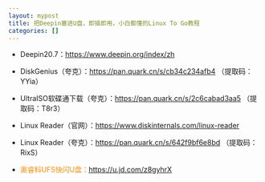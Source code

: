 ```yaml
---
layout: mypost
title: 把Deepin塞进U盘，即插即用，小白都懂的Linux To Go教程
categories: []
---
```


- Deepin20.7：<https://www.deepin.org/index/zh>

- DiskGenius（夸克）：<https://pan.quark.cn/s/cb34c234afb4> （提取码：YYia）

- UltraISO软碟通下载（夸克）：<https://pan.quark.cn/s/2c6cabad3aa5> （提取码：T8r3）

- Linux Reader（官网）：<https://www.diskinternals.com/linux-reader>

- Linux Reader（夸克）：<https://pan.quark.cn/s/642f9bf6e8bd> （提取码：RixS）

- <font color="#FF8C00">奥睿科UFS快闪U盘：</font><https://u.jd.com/z8gyhrX>